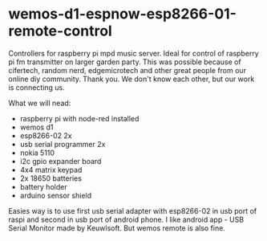# wemos-d1-espnow-esp8266-01-remote-control
Controllers for raspberry pi mpd music server. Ideal for control of raspberry pi fm transmitter on larger garden party. This was possible because of cifertech, random nerd, edgemicrotech 
and other great people from our online diy community. Thank you. We don't know each other, but our work is connecting us. 

What we will nead:
- raspberry pi with node-red installed
- wemos d1
- esp8266-02 2x
- usb serial programmer 2x
- nokia 5110
- i2c gpio expander board
- 4x4 matrix keypad
- 2x 18650 batteries
- battery holder
- arduino sensor shield

Easies way is to use first usb serial adapter with esp8266-02 in usb port of raspi and second in usb port of android phone. I like android app - USB Serial Monitor made by Keuwlsoft. But wemos remote is also fine. 
